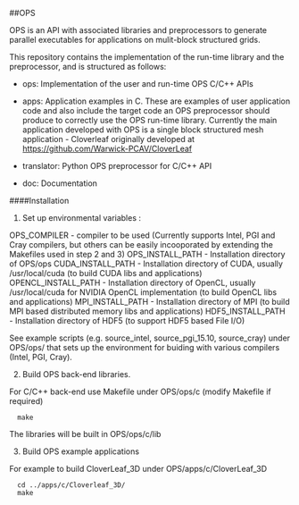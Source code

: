 ##OPS

OPS is an API with associated libraries and preprocessors to generate
parallel executables for applications on mulit-block structured grids.


This repository contains the implementation of the run-time library
and the preprocessor, and is structured as follows:

* ops: Implementation of the user and run-time OPS C/C++ APIs

* apps: Application examples in C.
  These are examples of user application code and also include
  the target code an OPS preprocessor should produce to correctly
  use the OPS run-time library.
  Currently the main application developed with OPS is a single
  block structured mesh application - Cloverleaf originally
  developed at https://github.com/Warwick-PCAV/CloverLeaf

* translator: Python OPS preprocessor for C/C++ API

* doc: Documentation

####Installation

1. Set up environmental variables :

  OPS_COMPILER - compiler to be used (Currently supports Intel, PGI and Cray compilers, but others can be easily incooporated by extending the Makefiles used in step 2 and 3)
  OPS_INSTALL_PATH - Installation directory of OPS/ops
  CUDA_INSTALL_PATH - Installation directory of CUDA, usually /usr/local/cuda (to build CUDA libs and applications)
  OPENCL_INSTALL_PATH - Installation directory of OpenCL, usually /usr/local/cuda for NVIDIA OpenCL implementation (to build OpenCL libs and applications)
  MPI_INSTALL_PATH - Installation directory of MPI (to build MPI based distributed memory libs and applications)
  HDF5_INSTALL_PATH - Installation directory of HDF5 (to support HDF5 based File I/O)

  See example scripts (e.g. source_intel, source_pgi_15.10, source_cray) under OPS/ops/ that
  sets up the environment for buiding with various compilers (Intel, PGI, Cray).

2. Build OPS back-end libraries.

  For C/C++ back-end use Makefile under OPS/ops/c (modify Makefile if required)
```
  make
```
  The libraries will be built in OPS/ops/c/lib

3. Build OPS example applications

  For example to build CloverLeaf_3D under OPS/apps/c/CloverLeaf_3D
```
  cd ../apps/c/Cloverleaf_3D/
  make
```